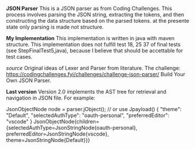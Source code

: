 **JSON Parser**
This is a JSON parser as from Coding Challenges. This process involves parsing the JSON string, extracting the tokens, and then constructing the data structure based on the parsed tokens. at the presente state only parsing is made not structure.

**My Implementation**
This implementation is written in java with maven structure.
This implementation does not fulfill test 18, 25  37 of final tests (see StepFinalTest5,java), because I believe that should be accettable for test cases.

*source*
Original ideas of Lexer and Parser from literature.
The challenge: https://codingchallenges.fyi/challenges/challenge-json-parser/
Build Your Own JSON Parser.

**Last version**
Version 2.0 implements the AST tree for retrieval and navigation in JSON file.
For example:

JsonObjectNode node = parser.jObject(); // or use Jpayload()
{
  "theme": "Default",
  "selectedAuthType": "oauth-personal",
  "preferredEditor": "vscode"
}
JsonObjectNode{children={selectedAuthType=JsonStringNode{oauth-personal}, preferredEditor=JsonStringNode{vscode}, theme=JsonStringNode{Default}}}
